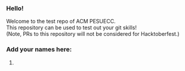 ### Hello!
Welcome to the test repo of ACM PESUECC.  
This repository can be used to test out your git skills!  
(Note, PRs to this repository will not be considered for Hacktoberfest.)



### Add your names here:
1. 
